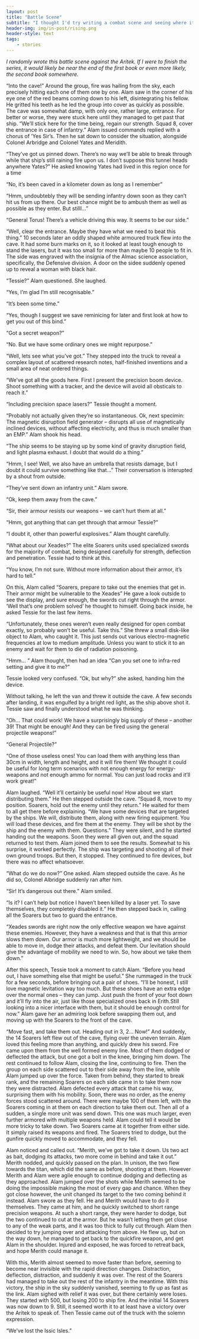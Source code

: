 ```yaml
---
layout: post
title: "Battle Scene"
subtitle: "I thought I'd try writing a combat scene and seeing where it goes - this was the result"
header-img: img/in-post/rising.png
header-style: text
tags:
    - stories
---
```


*I randomly wrote this battle scene against the Aritek. If I were to finish the series, it would likely be near the end of the first book or even more likely, the second book somewhere.*

“Into the cave!” Around the group, fire was hailing from the sky, each precisely hitting each one of them one by one. Alam saw in the corner of his eye one of the red beams coming down to his left, disintegrating his fellow. He gritted his teeth as he led the group into cover as quickly as possible. The cave was somewhat damp, with only one, rather large, entrance. For better or worse, they were stuck here until they managed to get past that ship. “We’ll stick here for the time being, regain our strength. Squad 8, cover the entrance in case of infantry.” Alam issued commands replied with a chorus of ‘Yes Sir’s. Then he sat down to consider the situation, alongside Colonel Arbridge and Colonel Yates and Meridith.

“They’ve got us pinned down. There’s no way we’ll be able to break through while that ship’s still raining fire upon us. I don’t suppose this tunnel heads anywhere Yates?” He asked knowing Yates had lived in this region once for a time

“No, it’s been caved in a kilometer down as long as I remember”

“Hmm, undoubtebly they will be sending infantry down soon as they can’t hit us from up there. Our best chance might be to ambush them as well as possible as they enter. But stilll…”

“General Torus! There’s a vehicle driving this way. It seems to be our side.”

“Well, clear the entrance. Maybe they have what we need to beat this thing.” 10 seconds later an oddly shaped white armoured truck flew into the cave. It had some burn marks on it, so it looked at least tough enough to stand the lasers, but it was too small for more than maybe 10 people to fit in. The side was engraved with the insignia of the Almac science association, specifically, the Defensive division. A door on the sidee suddenly opened up to reveal a woman with black hair.

“Tessie?” Alam questioned. She laughed.

“Yes, I’m glad I’m still recognisable.”

“It’s been some time.”

“Yes, though I suggest we save reminicing for later and first look at how to get you out of this bind.”

“Got a secret weapon?”

“No. But we have some ordinary ones we might repurpose.”

“Well, lets see what you’ve got.” They stepped into the truck to reveal a complex layout of scattered research notes, half-finished inventions and a small area of neat ordered things.

“We’ve got all the goods here. First I present the precision boom device. Shoot something with a tracker, and the device will avoid all obsticals to reach it.”

“Including precision space lasers?” Tessie thought a moment.

“Probably not actually given they’re so instantaneous. Ok, next specimin: The magnetic disruption field generator – disrupts all use of magnetically inclined devices, without affecting electricity, and thus is much smaller than an EMP.” Alam shook his head.

“The ship seems to be staying up by some kind of gravity disruption field, and light plasma exhaust. I doubt that would do a thing.”

“Hmm, I see! Well, we also have an umbrella that resists damage, but I doubt it could survive something like that…” Their conversation is interupted by a shout from outside.

“They’ve sent down an infantry unit.” Alam swore.

“Ok, keep them away from the cave.”

“Sir, their armour resists our weapons – we can’t hurt them at all.”

“Hmm, got anything that can get through that armour Tessie?”

“I doubt it, other than powerful explosives.” Alam thought carefully.

“What about our Xeades?” The elite Soarers units used specialized swords for the majority of combat, being designed carefully for strength, deflection and penetration. Tessie had to think at this.

“You know, I’m not sure. Without more information about their armor, it’s hard to tell.”

On this, Alam called “Soarers, prepare to take out the enemies that get in. Their armor might be vulnerable to the Xeades” He gave a look outside to see the display, and sure enough, the swords cut right through the armor. ‘Well that’s one problem solved’ he thought to himself. Going back inside, he asked Tessie for the last few items.

“Unfortunately, these ones weren’t even really designed for open combat exactly, so probably won’t be useful. Take this.” She threw a small disk-like object to Alam, who caught it. This just sends out various electro-magnetic frequencies at low to medium amplitude. Unless you want to stick it to an enemy and wait for them to die of radiation poisoning.

“Hmm… ” Alam thought, then had an idea “Can you set one to infra-red setting and give it to me?”

Tessie looked very confused. “Ok, but why?” she asked, handing him the device.

Without talking, he left the van and threw it outside the cave. A few seconds after landing, it was engulfed by a bright red light, as the ship above shot it. Tessie saw and finally understood what he was thinking.

“Oh… That could work! We have a surprisingly big supply of these – another 39! That might be enough! And they can be fired using the general projectile weapons!”

“General Projectile?”

“One of those useless ones! You can load them with anything less than 30cm in width, length and height, and it will fire them! We thought it could be useful for long term scenarios with not enough energy for energy-weapons and not enough ammo for normal. You can just load rocks and it’ll work great!”

Alam laughed. “Well it’ll certainly be useful now! How about we start distributing them.” He then stepped outside the cave. “Squad 8, move to my position. Soarers, hold out the enemy until they return.” He waited for them to all get there before explaining. “We have some devices that are targeted by the ships. We will, distribute them, along with new firing equipment. You will load these devices, and fire them at the enemy. They will be shot by the ship and the enemy with them. Questions.” They were silent, and he started handing out the weapons. Soon they were all given out, and the squad returned to test them. Alam joined them to see the results. Somewhat to his surprise, it worked perfectly. The ship was targeting and shooting all of their own ground troops. But then, it stopped. They continued to fire devices, but there was no affect whatsoever.

“What do we do now?” One asked. Alam stepped outside the cave. As he did so, Colonel Albridge suddenly ran after him.

“Sir! It’s dangerous out there.” Alam smiled.

“Is it? I can’t help but notice I haven’t been killed by a laser yet. To save themselves, they completely disabled it.” He then stepped back in, calling all the Soarers but two to guard the entrance.

“Xeades swords are right now the only effective weapon we have against these enemies. However, they have a weakness and that is that this armor slows them down. Our armor is much more lightweight, and we should be able to move in, dodge their attacks, and defeat them. Our levitation should give the advantage of mobility we need to win. So, how about we take them down.”

After this speech, Tessie took a moment to catch Alam. “Before you head out, I have something else that might be useful.” She rummaged in the truck for a few seconds, before bringing out a pair of shoes. “I’ll be honest, I still love magnetic levitation way too much. But these shoes have an extra edge over the normal ones – they can jump. Just push the front of your foot down and it’ll fly into the air, just like those specialized ones back in Erith.Still looking into a nicer interface with them, but it should be enough control for now.” Alam gave her an admiring look before swapping them out, and moving up with the Soarers to the front of the cave.

“Move fast, and take them out. Heading out in 3, 2… Now!” And suddenly, the 14 Soarers left flew out of the cave, flying over the uneven terrain. Alam loved this feeling more than anything, and quickly drew his sword. Fire came upon them from the well formed enemy line. Most of them dodged or deflected the attack, but one got a bolt in the knee, bringing him down. The rest continued to follow Alam, closing the line, continuing to fire. Then the group on each side scattered out to their side away from the line, while Alam jumped up over the force. Taken from behind, they started to break rank, and the remaining Soarers on each side came in to take them now they were distracted. Alam defected every attack that came his way, surprising them with his mobility. Soon, there was no order, as the enemy forces stood scattered around. There were maybe 100 of them left, with the Soarers coming in at them on each direction to take them out. Then all of a sudden, a single more unit was send down. This one was much larger, even further armored with multiple weapons held. Alam could tell it would be more tricky to take down. Two Soarers came at it together from either side. It simply raised its weapons and fired. The Soarers tried to dodge, but the gunfire quickly moved to accommodate, and they fell.

Alam noticed and called out. “Merith, we’ve got to take it down. Us two act as bait, dodging its attacks, two more come in behind and take it out.” Merith nodded, and quickly passed on the plan. In unison, the two flew towards the titan, which did the same as before, shooting at them. However Merith and Alam were agile enough to continue dodging and deflecting as they approached. Alam jumped over the shots while Merith seemed to be doing the impossible making the most of every gap and chance. When they got close however, the unit changed its target to the two coming behind it instead. Alam swore as they fell. He and Merith would have to do it themselves. They came at him, and he quickly switched to short range precision weapons. At such a short range, they were harder to dodge, but the two continued to cut at the armor. But he wasn’t letting them get close to any of the weak parts, and it was too thick to fully cut through. Alam then decided to try jumping over and attacking from above. He flew up, but on the way down, he managed to get back to the quickfire weapon, and get Alam in the shoulder. Injured and exposed, he was forced to retreat back, and hope Merith could manage it.

With this, Merith almost seemed to move faster than before, seeming to become near invisible with the rapid direction changes. Distraction, deflection, distraction, and suddenly it was over. The rest of the Soarers had managed to take out the rest of the infantry in the meantime. With this victory, the ship in the sky suddenly vanished, seeming to fly up as fast as the link. Alam sighed with relief it was over, but there certainly were loses. They started with 500, but losing 200 to ship fire. And the initial 14 Soarers was now down to 9. Still, it seemed worth it to at least have a victory over the Aritek to speak of. Then Tessie came out of the truck with the solemn expression.

“We’ve lost the Issic Isles.”